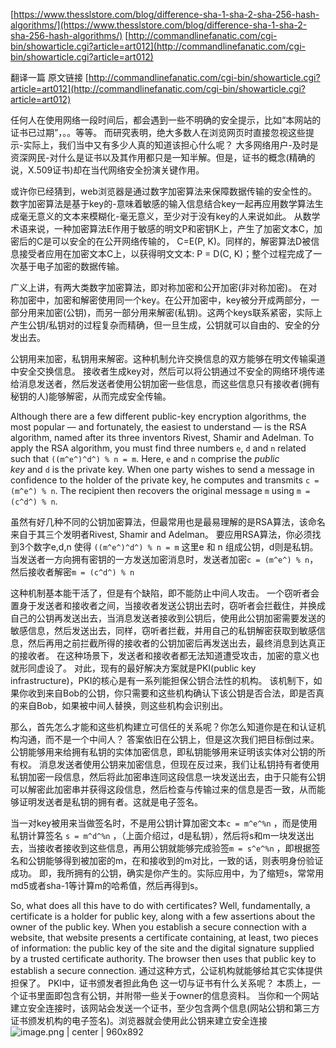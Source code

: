 [https://www.thesslstore.com/blog/difference-sha-1-sha-2-sha-256-hash-algorithms/](https://www.thesslstore.com/blog/difference-sha-1-sha-2-sha-256-hash-algorithms/)
[http://commandlinefanatic.com/cgi-bin/showarticle.cgi?article=art012](http://commandlinefanatic.com/cgi-bin/showarticle.cgi?article=art012)


翻译一篇 原文链接 [http://commandlinefanatic.com/cgi-bin/showarticle.cgi?article=art012](http://commandlinefanatic.com/cgi-bin/showarticle.cgi?article=art012)

任何人在使用网络一段时间后，都会遇到一些不明确的安全提示，比如“本网站的证书已过期”，。。等等。
而研究表明，绝大多数人在浏览网页时直接忽视这些提示-实际上，我们当中又有多少人真的知道该担心什么呢？
大多网络用户-及时是资深网民-对什么是证书以及其作用都只是一知半解。但是，证书的概念(精确的说，X.509证书)却在当代网络安全扮演关键作用。

或许你已经猜到，web浏览器是通过数字加密算法来保障数据传输的安全性的。
数字加密算法是基于key的-意味着敏感的输入信息结合key一起再应用数学算法生成毫无意义的文本来模糊化-毫无意义，至少对于没有key的人来说如此。
从数学术语来说，一种加密算法E作用于敏感的明文P和密钥K上，产生了加密文本C，加密后的C是可以安全的在公开网络传输的， C=E(P, K)。同样的，解密算法D被信息接受者应用在加密文本C上，以获得明文文本: 
P = D(C, K)；整个过程完成了一次基于电子加密的数据传输。

广义上讲，有两大类数字加密算法，即对称加密和公开加密(非对称加密)。
在对称加密中，加密和解密使用同一个key。在公开加密中，key被分开成两部分，一部分用来加密(公钥)，而另一部分用来解密(私钥)。这两个keys联系紧密，实际上产生公钥/私钥对的过程复杂而精确，但一旦生成，公钥就可以自由的、安全的分发出去。


公钥用来加密，私钥用来解密。这种机制允许交换信息的双方能够在明文传输渠道中安全交换信息。
接收者生成key对，然后可以将公钥通过不安全的网络环境传递给消息发送者，然后发送者使用公钥加密一些信息，而这些信息只有接收者(拥有秘钥的人)能够解密，从而完成安全传输。

Although there are a few different public-key encryption algorithms, the most popular — and fortunately, the easiest to understand — is the RSA algorithm, named after its three inventors Rivest, Shamir and Adelman. To apply the RSA algorithm, you must find three numbers `e`, `d` and `n` related such that `((m^e^)^d^) % n = m`. Here, `e` and `n` comprise the *public key* and `d` is the private key. When one party wishes to send a message in confidence to the holder of the private key, he computes and transmits `c = (m^e^) % n`. The recipient then recovers the original message `m` using `m = (c^d^) % n`.

虽然有好几种不同的公钥加密算法，但最常用也是最易理解的是RSA算法，该命名来自于其三个发明者Rivest, Shamir and Adelman。
要应用RSA算法，你必须找到3个数字e,d,n 使得 `((m^e^)^d^) % n = m` 这里e 和 n 组成公钥，d则是私钥。
当发送者一方向拥有密钥的一方发送加密消息时，发送者加密`c = (m^e^) % n`，然后接收者解密`m = (c^d^) % n`
 
这种机制基本能干活了，但是有个缺陷，即不能防止中间人攻击。
一个窃听者会置身于发送者和接收者之间，当接收者发送公钥出去时，窃听者会拦截住，并换成自己的公钥再发送出去，当消息发送者接收到公钥后，使用此公钥加密需要发送的敏感信息，然后发送出去，同样，窃听者拦截，并用自己的私钥解密获取到敏感信息，然后再用之前拦截所得的接收者的公钥加密后再发送出去，最终消息到达真正的接收者。
在这种场景下，发送者和接收者都无法知道遭受攻击，加密的意义也就形同虚设了。
对此，现有的最好解决方案就是PKI(public key infrastructure)，PKI的核心是有一系列能担保公钥合法性的机构。
该机制下，如果你收到来自Bob的公钥，你只需要和这些机构确认下该公钥是否合法，即是否真的来自Bob，如果被中间人替换，则这些机构会识别出。

那么，首先怎么才能和这些机构建立可信任的关系呢？你怎么知道你是在和认证机构沟通，而不是一个中间人？
答案依旧在公钥上，但是这次我们把目标倒过来。
公钥能够用来给拥有私钥的实体加密信息，即私钥能够用来证明该实体对公钥的所有权。
消息发送者使用公钥来加密信息，但现在反过来，我们让私钥持有者使用私钥加密一段信息，然后将此加密串连同这段信息一块发送出去，由于只能有公钥可以解密此加密串并获得这段信息，然后检查与传输过来的信息是否一致，从而能够证明发送者是私钥的拥有者。这就是电子签名。

当一对key被用来当做签名时，不是用公钥计算加密文本`c = m^e^%n` ，而是使用私钥计算签名 `s = m^d^%n` ，（上面介绍过，d是私钥），然后将s和m一块发送出去，当接收者接收到这些信息，再用公钥就能够完成验签`m = s^e^%n` ，即根据签名和公钥能够得到被加密的m，在和接收到的m对比，一致的话，则表明身份验证成功。
即，我所拥有的公钥，确实是你产生的。实际应用中，为了缩短s，常常用md5或者sha-1等计算m的哈希值，然后再得到s。
 
So, what does all this have to do with certificates? Well, fundamentally, a certificate is a holder for public key, along with a few assertions about the owner of the public key. When you establish a secure connection with a website, that website presents a certificate containing, at least, two pieces of information: the public key of the site and the digital signature supplied by a trusted certificate authority. The browser then uses that public key to establish a secure connection.
通过这种方式，公证机构就能够给其它实体提供担保了。
PKI中，证书颁发者担此角色
这一切与证书有什么关系呢？
本质上，一个证书里面即包含有公钥，并附带一些关于owner的信息资料。
当你和一个网站建立安全连接时，该网站会发送一个证书，至少包含两个信息(网站公钥和第三方证书颁发机构的电子签名)。浏览器就会使用此公钥来建立安全连接
![image.png | center | 960x892](https://cdn.yuque.com/lark/2018/png/450b004d-1b19-48ce-937e-6118eec01715.png "")



